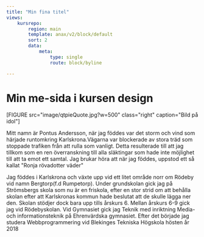 ```yaml
---
title: "Min fina titel"
views:
    kursrepo:
        region: main
        template: anax/v2/block/default
        sort: 2
        data:
            meta:
                type: single
                route: block/byline

---
```

Min me-sida i kursen design
=========================

[FIGURE src="image/qtpieQuote.jpg?w=500" class="right" caption="Bild på idol"]

Mitt namn är Pontus Andersson, när jag föddes var det storm och vind som härjade runtomkring Karlskrona.Vägarna var blockerade av stora träd som stoppade trafiken från att rulla som vanligt. Detta resulterade till att jag tillkom som en ren överranskning till alla släktingar som hade inte möjlighet till att ta emot ett samtal. Jag brukar höra att när jag föddes, uppstod ett så kallat "Ronja rövadotter väder"

Jag föddes i Karlskrona och växte upp vid ett litet område norr om Rödeby vid namn Bergtorp(f.d Rumpetorp). Under grundskolan gick jag på Strömsbergs skola som nu är en friskola, efter en stor strid om att behålla skolan efter att Karlskronas kommun hade beslutat att de skulle lägga ner den. Skolan stödjer dock bara upp tills årskurs 6. Mellan årskurs 6-9 gick jag vid Rödebyskolan. Vid Gymnasiet gick jag Teknik med inriktning Media- och informationsteknik på Ehrenvärdska gymnasiet. Efter det började jag studera Webbprogrammering vid Blekinges Tekniska Högskola hösten år 2018
